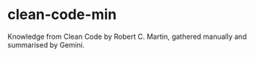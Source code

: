 # clean-code-min
Knowledge from Clean Code by Robert C. Martin, gathered manually and summarised by Gemini.
